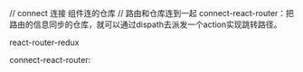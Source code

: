 
// connect 连接 组件连的仓库
// 路由和仓库连到一起
connect-react-router：把路由的信息同步的仓库，就可以通过dispath去派发一个action实现跳转路径。

react-router-redux

connect-react-router:





























































